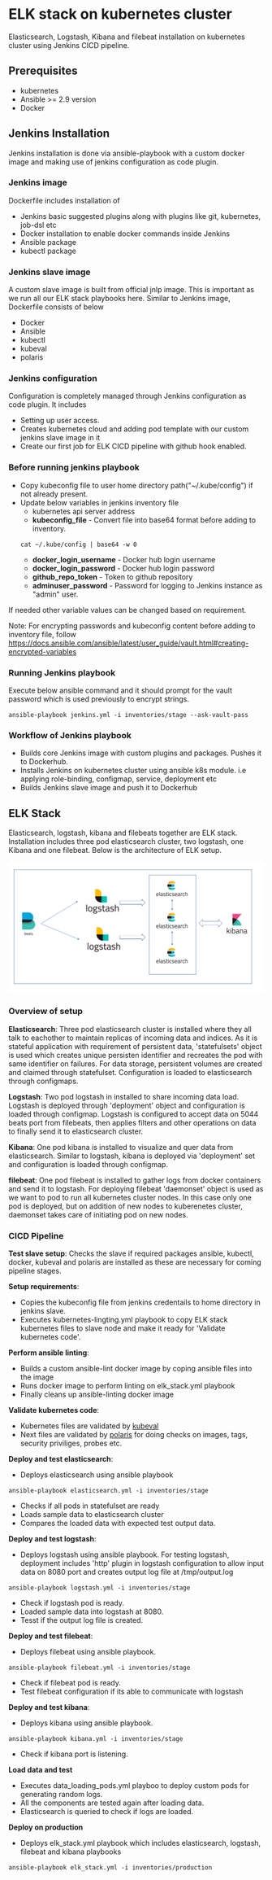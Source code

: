 # ELK stack on kubernetes cluster
Elasticsearch, Logstash, Kibana and filebeat installation on kubernetes cluster using Jenkins CICD pipeline.

## Prerequisites
* kubernetes
* Ansible >= 2.9 version
* Docker

## Jenkins Installation
Jenkins installation is done via ansible-playbook with a custom docker image and making use of jenkins configuration as code plugin.
### Jenkins image
Dockerfile includes installation of
* Jenkins basic suggested plugins along with plugins like git, kubernetes, job-dsl etc
* Docker installation to enable docker commands inside Jenkins
* Ansible package
* kubectl package
### Jenkins slave image
A custom slave image is built from official jnlp image. This is important as we run all our ELK stack playbooks here. Similar to Jenkins image, Dockerfile consists of below 
* Docker
* Ansible
* kubectl
* kubeval
* polaris
### Jenkins configuration
Configuration is completely managed through Jenkins configuration as code plugin. It includes
* Setting up user access.
* Creates kubernetes cloud and adding pod template with our custom jenkins slave image in it
* Create our first job for ELK CICD pipeline with github hook enabled.
### Before running jenkins playbook
- Copy kubeconfig file to user home directory path("~/.kube/config") if not already present.
- Update below variables in jenkins inventory file
  * kubernetes api server address
  * **kubeconfig_file** - Convert file into base64 format before adding to inventory. 
   ```
   cat ~/.kube/config | base64 -w 0
   ```
  * **docker_login_username** - Docker hub login username
  * **docker_login_password**  - Docker hub login password
  * **github_repo_token** - Token to github repository
  * **adminuser_password** - Password for logging to Jenkins instance as "admin" user.

If needed other variable values can be changed based on requirement.

Note: For encrypting passwords and kubeconfig content before adding to inventory file, follow https://docs.ansible.com/ansible/latest/user_guide/vault.html#creating-encrypted-variables

### Running Jenkins playbook
Execute below ansible command and it should prompt for the vault password which is used previously to encrypt strings.
```
ansible-playbook jenkins.yml -i inventories/stage --ask-vault-pass
```
### Workflow of Jenkins playbook
* Builds core Jenkins image with custom plugins and packages. Pushes it to Dockerhub.
* Installs Jenkins on kubernetes cluster using ansible k8s module. i.e applying role-binding, configmap, service, deployment etc
* Builds Jenkins slave image and push it to Dockerhub

## ELK Stack
Elasticsearch, logstash, kibana and filebeats together are ELK stack. Installation includes three pod elasticsearch cluster, two logstash, one Kibana and one filebeat.
Below is the architecture of ELK setup.

![ELK Setup](https://github.com/vivekreddy94/document/blob/main/elk_architecture.png)

### Overview of setup
**Elasticsearch**: Three pod elasticsearch cluster is installed where they all talk to eachother to maintain replicas of incoming data and indices. As it is stateful application with requirement of persistent data, 'statefulsets' object is used which creates unique persisten identifier and recreates the pod with same identifier on failures. For data storage, persistent volumes are created and claimed through statefulset. Configuration is loaded to elasticsearch through configmaps.

**Logstash**: Two pod logstash in installed to share incoming data load. Logstash is deployed through 'deployment' object and configuration is loaded through configmap. Logstash is configured to accept data on 5044 beats port from filebeats, then applies filters and other operations on data to finally send it to elasticsearch cluster.

**Kibana**: One pod kibana is installed to visualize and quer data from elasticsearch. Similar to logstash, kibana is deployed via 'deployment' set and configuration is loaded through configmap.

**filebeat**: One pod filebeat is installed to gather logs from docker containers and send it to logstash. For deploying filebeat 'daemonset' object is used as we want to pod to run all kubernetes cluster nodes. In this case only one pod is deployed, but on addition of new nodes to kuberenetes cluster, daemonset takes care of initiating pod on new nodes.

### CICD Pipeline
**Test slave setup**: Checks the slave if required packages ansible, kubectl, docker, kubeval and polaris are installed as these are necessary for coming pipeline stages.

**Setup requirements**: 
* Copies the kubeconfig file from jenkins credentails to home directory in jenkins slave.
* Executes kubernetes-lingting.yml playbook to copy ELK stack kubernetes files to slave node and make it ready for 'Validate kubernetes code'.

**Perform ansible linting**: 
* Builds a custom ansible-lint docker image by coping ansible files into the image
* Runs docker image to perform linting on elk_stack.yml playbook
* Finally cleans up ansible-linting docker image

**Validate kubernetes code**:
* Kubernetes files are validated by [kubeval](https://kubeval.instrumenta.dev/) 
* Next files are validated by [polaris](https://github.com/FairwindsOps/polaris) for doing checks on images, tags, security priviliges, probes etc.

**Deploy and test elasticsearch**:
* Deploys elasticsearch using ansible playbook
```
ansible-playbook elasticsearch.yml -i inventories/stage
```
* Checks if all pods in statefulset are ready
* Loads sample data to elasticsearch cluster
* Compares the loaded data with expected test output data.

**Deploy and test logstash**:
* Deploys logstash using ansible playbook. For testing logstash, deployment includes 'http' plugin in logstash configuration to allow input data on 8080 port and creates output log file at /tmp/output.log
```
ansible-playbook logstash.yml -i inventories/stage
```
* Check if logstash pod is ready.
* Loaded sample data into logstash at 8080.
* Tesst if the output log file is created.

**Deploy and test filebeat**:
* Deploys filebeat using ansible playbook.
```
ansible-playbook filebeat.yml -i inventories/stage
```
* Check if filebeat pod is ready.
* Test filebeat configuration if its able to communicate with logstash

**Deploy and test kibana**:
* Deploys kibana using ansible playbook.
```
ansible-playbook kibana.yml -i inventories/stage
```
* Check if kibana port is listening.

**Load data and test**
* Executes data_loading_pods.yml playboo to deploy custom pods for generating random logs.
* All the components are tested again after loading data.
* Elasticsearch is queried to check if logs are loaded.

**Deploy on production**
* Deploys elk_stack.yml playbook which includes elasticsearch, logstash, filebeat and kibana playbooks
```
ansible-playbook elk_stack.yml -i inventories/production
```


